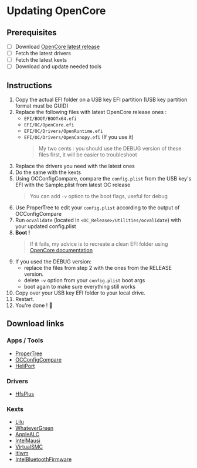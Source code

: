 # Updating OpenCore

## Prerequisites

- [ ] Download [OpenCore latest release](https://github.com/acidanthera/opencorepkg/releases)
- [ ] Fetch the latest drivers
- [ ] Fetch the latest kexts
- [ ] Download and update needed tools

## Instructions

1. Copy the actual EFI folder on a USB key EFI partition (USB key partition format must be GUID)
2. Replace the following files with latest OpenCore release ones :
   - `EFI/BOOT/BOOTx64.efi`
   - `EFI/OC/OpenCore.efi`
   - `EFI/OC/Drivers/OpenRuntime.efi`
   - `EFI/OC/Drivers/OpenCanopy.efi` (If you use it)
     > My two cents : you should use the DEBUG version of these files first, it will be easier to troubleshoot
3. Replace the drivers you need with the latest ones
4. Do the same with the kexts
5. Using OCConfigCompare, compare the `config.plist` from the USB key's EFI with the Sample.plist from latest OC release
   > You can add `-v` option to the boot flags, useful for debug
6. Use ProperTree to edit your `config.plist` according to the output of OCConfigCompare
7. Run `ocvalidate` (located in `<OC_Release>/Utilities/ocvalidate`) with your updated config.plist
8. **Boot !**
   > If it fails, my advice is to recreate a clean EFI folder using [OpenCore documentation](https://dortania.github.io/OpenCore-Install-Guide/installer-guide/opencore-efi.html)
9. If you used the DEBUG version:
   - replace the files from step 2 with the ones from the RELEASE version.
   - delete `-v` option from your `config.plist` boot args
   - boot again to make sure everything still works
10. Copy over your USB key EFI folder to your local drive.
11. Restart.
12. You're done ! 🎉

## Download links

### Apps / Tools

- [ProperTree](https://github.com/corpnewt/ProperTree)
- [OCConfigCompare](https://github.com/corpnewt/OCConfigCompare)
- [HeliPort](https://github.com/OpenIntelWireless/HeliPort/releases)

### Drivers

- [HfsPlus](https://github.com/acidanthera/OcBinaryData/blob/master/Drivers/HfsPlus.efi)

### Kexts

- [Lilu](https://github.com/acidanthera/lilu/releases)
- [WhateverGreen](https://github.com/acidanthera/whatevergreen/releases)
- [AppleALC](https://github.com/acidanthera/applealc/releases)
- [IntelMausi](https://github.com/acidanthera/IntelMausi/releases)
- [VirtualSMC](https://github.com/acidanthera/virtualsmc/releases)
- [itlwm](https://github.com/OpenIntelWireless/itlwm/releases)
- [IntelBluetoothFirmware](https://github.com/OpenIntelWireless/IntelBluetoothFirmware/releases)
